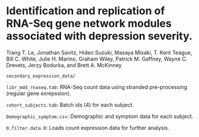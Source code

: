 # Identification and replication of RNA-Seq gene network modules associated with depression severity.
Trang T. Le, Jonathan Savitz, Hideo Suzuki, Masaya Misaki, T. Kent Teague,  Bill C. White, Julie H. Marino, Graham Wiley, Patrick M. Gaffney, Wayne C. Drevets, Jerzy Bodurka, 
and  Brett A. McKinney

`secondary_expression_data/` 

`libr_mdd_rnaseq.tab`: RNA-Seq count data using stranded pre-processing (regular gene exrepssion). 

`cohort_subjects.tab`: Batch ids (4) for each subject.

`Demographic_symptom.csv`: Demographic and symptom data for each subject. 

`0.filter.data.R`: Loads count expression data for further analysis. 
